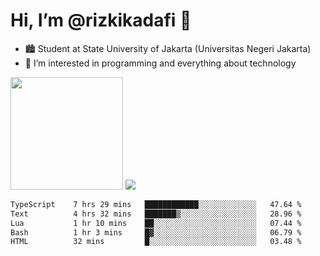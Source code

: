 # Hi, I’m @rizkikadafi 👋
- 🏙 Student at State University of Jakarta (Universitas Negeri Jakarta)
- 👀 I’m interested in programming and everything about technology
<img height="180em" src="https://github-readme-stats.vercel.app/api?username=rizkikadafi&show_icons=true&hide_border=true&&count_private=true&include_all_commits=true" />
<img src="https://github-readme-stats.vercel.app/api/top-langs/?username=rizkikadafi&show_icons=true&hide_border=true&&count_private=true&include_all_commits=true" />

<!--START_SECTION:waka-->

```txt
TypeScript    7 hrs 29 mins   ████████████░░░░░░░░░░░░░   47.64 %
Text          4 hrs 32 mins   ███████▒░░░░░░░░░░░░░░░░░   28.96 %
Lua           1 hr 10 mins    ██░░░░░░░░░░░░░░░░░░░░░░░   07.44 %
Bash          1 hr 3 mins     █▓░░░░░░░░░░░░░░░░░░░░░░░   06.79 %
HTML          32 mins         █░░░░░░░░░░░░░░░░░░░░░░░░   03.48 %
```

<!--END_SECTION:waka-->

<!---
rizkikadafi/rizkikadafi is a ✨ special ✨ repository because its `README.md` (this file) appears on your GitHub profile.
You can click the Preview link to take a look at your changes.
--->
